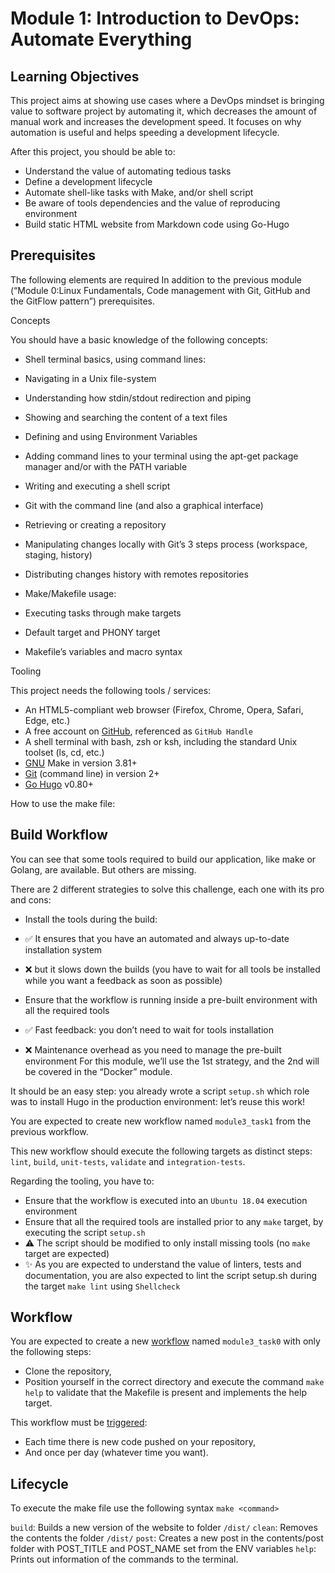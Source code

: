 # Module 1: Introduction to DevOps: Automate Everything

## Learning Objectives

This project aims at showing use cases where a DevOps mindset is bringing value
to software project by automating it, which decreases the amount of manual work
and increases the development speed. It focuses on why automation is useful and
 helps speeding a development lifecycle.

After this project, you should be able to:

- Understand the value of automating tedious tasks
- Define a development lifecycle
- Automate shell-like tasks with Make, and/or shell script
- Be aware of tools dependencies and the value of reproducing environment
- Build static HTML website from Markdown code using Go-Hugo

## Prerequisites

The following elements are required In addition to the previous module (“Module
0:Linux Fundamentals, Code management with Git, GitHub and the GitFlow pattern”)
prerequisites.

Concepts

You should have a basic knowledge of the following concepts:

- Shell terminal basics, using command lines:

- Navigating in a Unix file-system
- Understanding how stdin/stdout redirection and piping
- Showing and searching the content of a text files
- Defining and using Environment Variables
- Adding command lines to your terminal using the apt-get package manager and/or
with the PATH variable
- Writing and executing a shell script

- Git with the command line (and also a graphical interface)

- Retrieving or creating a repository
- Manipulating changes locally with Git’s 3 steps process (workspace, staging,
history)
- Distributing changes history with remotes repositories

- Make/Makefile usage:

- Executing tasks through make targets
- Default target and PHONY target
- Makefile’s variables and macro syntax

Tooling

This project needs the following tools / services:

- An HTML5-compliant web browser (Firefox, Chrome, Opera, Safari, Edge, etc.)
- A free account on [GitHub](https://github.com/), referenced as `GitHub Handle`
- A shell terminal with bash, zsh or ksh, including the standard Unix toolset
(ls, cd, etc.)
- [GNU](https://www.gnu.org/software/make/) Make in version 3.81+
- [Git](https://git-scm.com/book/en/v2/Getting-Started-The-Command-Line)
(command line) in version 2+
- [Go Hugo](https://gohugo.io/) v0.80+

How to use the make file:

## Build Workflow

You can see that some tools required to build our application, like make or
Golang, are available. But others are missing.

There are 2 different strategies to solve this challenge, each one with its pro
and cons:

- Install the tools during the build:

- ✅ It ensures that you have an automated and always up-to-date installation
system
- ❌ but it slows down the builds (you have to wait for all tools be installed
while you want a feedback as soon as possible)
- Ensure that the workflow is running inside a pre-built environment with all
the required tools

- ✅ Fast feedback: you don’t need to wait for tools installation
- ❌ Maintenance overhead as you need to manage the pre-built environment
For this module, we’ll use the 1st strategy, and the 2nd will be covered in the
“Docker” module.

It should be an easy step: you already wrote a script `setup.sh` which role was
to install Hugo in the production environment: let’s reuse this work!

You are expected to create new workflow named `module3_task1` from the previous
workflow.

This new workflow should execute the following targets as distinct steps:
`lint`, `build`, `unit-tests`, `validate` and `integration-tests`.

Regarding the tooling, you have to:

- Ensure that the workflow is executed into an `Ubuntu 18.04` execution
environment
- Ensure that all the required tools are installed prior to any `make` target,
by executing the script `setup.sh`
- ⚠️ The script should be modified to only install missing tools (no `make`
target are expected)
- ✨ As you are expected to understand the value of linters, tests and
documentation, you are also expected to lint the script setup.sh during
the target `make lint` using `Shellcheck`

## Workflow

You are expected to create a new [workflow](https://docs.github.com/en/actions)
named `module3_task0` with only the following steps:

- Clone the repository,
- Position yourself in the correct directory and execute the command `make help`
to validate that the Makefile is present and implements the help target.

This workflow must be [triggered](https://docs.github.com/en/actions/using-workflows/events-that-trigger-workflows):

- Each time there is new code pushed on your repository,
- And once per day (whatever time you want).

## Lifecycle

To execute the make file use the following syntax `make <command>`

`build`:
 Builds a new version of the website to folder `/dist/`
`clean`:
Removes the contents the folder `/dist/`
`post`:
Creates a new post in the contents/post folder with POST_TITLE and POST_NAME
set from the ENV variables
`help`:
Prints out information of the commands to the terminal.